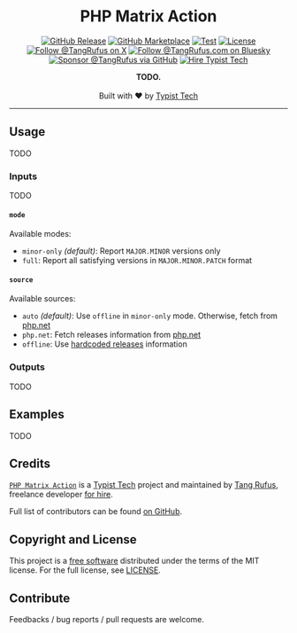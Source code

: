 <div align="center">

# PHP Matrix Action

[![GitHub Release](https://img.shields.io/github/v/release/typisttech/php-matrix-action)](https://github.com/typisttech/php-matrix-action/releases/latest)
[![GitHub Marketplace](https://img.shields.io/badge/marketplace-php--matrix-blue?logo=github&style=flat-square)](https://github.com/marketplace/actions/php-matrix)
[![Test](https://github.com/typisttech/php-matrix-action/actions/workflows/test.yml/badge.svg)](https://github.com/typisttech/php-matrix-action/actions/workflows/test.yml)
[![License](https://img.shields.io/github/license/typisttech/php-matrix-action.svg)](https://github.com/typisttech/php-matrix-action/blob/master/LICENSE)
[![Follow @TangRufus on X](https://img.shields.io/badge/Follow-TangRufus-15202B?logo=x&logoColor=white)](https://x.com/tangrufus)
[![Follow @TangRufus.com on Bluesky](https://img.shields.io/badge/Bluesky-TangRufus.com-blue?logo=bluesky)](https://bsky.app/profile/tangrufus.com)
[![Sponsor @TangRufus via GitHub](https://img.shields.io/badge/Sponsor-TangRufus-EA4AAA?logo=githubsponsors)](https://github.com/sponsors/tangrufus)
[![Hire Typist Tech](https://img.shields.io/badge/Hire-Typist%20Tech-778899)](https://typist.tech/contact/)

<p>
  <strong>TODO.</strong>
  <br>
  <br>
  Built with ♥ by <a href="https://typist.tech/">Typist Tech</a>
</p>

</div>

---

## Usage

TODO

### Inputs

TODO

#### `mode`

Available modes:
- `minor-only` *(default)*: Report `MAJOR.MINOR` versions only
- `full`: Report all satisfying versions in `MAJOR.MINOR.PATCH` format

#### `source`

Available sources:
- `auto` *(default)*: Use `offline` in `minor-only` mode. Otherwise, fetch from [php.net](https://www.php.net/releases/index.php)
- `php.net`: Fetch releases information from [php.net](https://www.php.net/releases/index.php)
- `offline`: Use [hardcoded releases](https://github.com/typisttech/php-matrix/blob/main/resources/all-versions.json) information

### Outputs

TODO

## Examples

TODO

## Credits

[`PHP Matrix Action`](https://github.com/typisttech/php-matrix-action) is a [Typist Tech](https://typist.tech) project and
maintained by [Tang Rufus](https://x.com/TangRufus), freelance developer [for hire](https://typist.tech/contact/).

Full list of contributors can be found [on GitHub](https://github.com/typisttech/php-matrix-action/graphs/contributors).

## Copyright and License

This project is a [free software](https://www.gnu.org/philosophy/free-sw.en.html) distributed under the terms of
the MIT license. For the full license, see [LICENSE](LICENSE).

## Contribute

Feedbacks / bug reports / pull requests are welcome.
